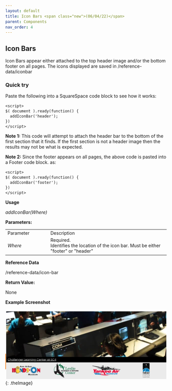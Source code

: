 ```yaml
---
layout: default
title: Icon Bars <span class="new">(06/04/22)</span>
parent: Components
nav_order: 4
---
```


## Icon Bars

Icon Bars appear either attached to the top header image and/or the bottom footer on
all pages.  The icons displayed are saved in /reference-data/iconbar

### Quick try

Paste the following into a SquareSpace code block to see how it works:

```
<script>
$( document ).ready(function() {
  addIconBar('header');
})
</script>
```

**Note 1:** This code will attempt to attach the header bar to the bottom of the first section that it finds.  If the first section is not a header image then the results may not be what is expected.

**Note 2:** Since the footer appears on all pages, the above code is pasted into a Footer code block.  as:

```
<script>
$( document ).ready(function() {
  addIconBar('footer');
})
</script>
```

**Usage**

*addIconBar(Where)*

**Parameters:**

<table class="ws-table-all notranslate">
  <tbody>
    <tr class="tableTop">
     <td style="width:120px">Parameter</td>
     <td>Description</td>
    </tr>
    <tr>
      <td><em>Where</em></td>
      <td>Required.<br>Identifies the location of the icon bar.  Must be either "footer" or "header"</td>
    </tr>
  </tbody>
</table>


**Reference Data**

/reference-data/icon-bar

**Return Value:**

None


**Example Screenshot**

![Alt Icon Barl](../../assets/images/pickiconbar.jpg "Icon Bar"){: .theImage}